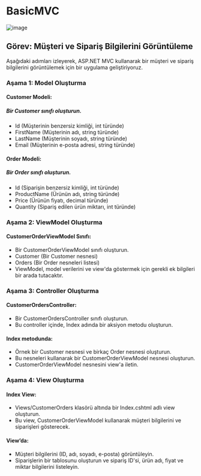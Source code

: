 # BasicMVC

![image](https://github.com/user-attachments/assets/808ad8ec-0233-43c5-85aa-d0396f044da1)

## Görev: Müşteri ve Sipariş Bilgilerini Görüntüleme
Aşağıdaki adımları izleyerek, ASP.NET MVC kullanarak bir müşteri ve sipariş bilgilerini görüntülemek için bir uygulama geliştiriyoruz.

### Aşama 1: Model Oluşturma

#### Customer Modeli:

##### Bir Customer sınıfı oluşturun.
- Id (Müşterinin benzersiz kimliği, int türünde)
- FirstName (Müşterinin adı, string türünde)
- LastName (Müşterinin soyadı, string türünde)
- Email (Müşterinin e-posta adresi, string türünde)

#### Order Modeli:

##### Bir Order sınıfı oluşturun.
- Id (Siparişin benzersiz kimliği, int türünde)
- ProductName (Ürünün adı, string türünde)
- Price (Ürünün fiyatı, decimal türünde)
- Quantity (Sipariş edilen ürün miktarı, int türünde)

### Aşama 2: ViewModel Oluşturma

#### CustomerOrderViewModel Sınıfı:

- Bir CustomerOrderViewModel sınıfı oluşturun.
- Customer (Bir Customer nesnesi)
- Orders (Bir Order nesneleri listesi)
- ViewModel, model verilerini ve view'da göstermek için gerekli ek bilgileri bir arada tutacaktır.

### Aşama 3: Controller Oluşturma

#### CustomerOrdersController:

- Bir CustomerOrdersController sınıfı oluşturun.
- Bu controller içinde, Index adında bir aksiyon metodu oluşturun.

#### Index metodunda:

- Örnek bir Customer nesnesi ve birkaç Order nesnesi oluşturun.
- Bu nesneleri kullanarak bir CustomerOrderViewModel nesnesi oluşturun.
- CustomerOrderViewModel nesnesini view'a iletin.

### Aşama 4: View Oluşturma

#### Index View:

- Views/CustomerOrders klasörü altında bir Index.cshtml adlı view oluşturun.
- Bu view, CustomerOrderViewModel kullanarak müşteri bilgilerini ve siparişleri gösterecek.

#### View’da:

- Müşteri bilgilerini (ID, adı, soyadı, e-posta) görüntüleyin.
- Siparişlerin bir tablosunu oluşturun ve sipariş ID'si, ürün adı, fiyat ve miktar bilgilerini listeleyin.
